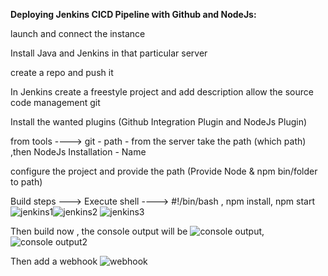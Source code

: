 **Deploying Jenkins CICD Pipeline with Github and NodeJs:**

launch and connect the instance 

Install Java and Jenkins in that particular server

create a repo and push it 

In Jenkins create a freestyle project and add description allow the source code management git 

Install the wanted plugins (Github Integration Plugin and NodeJs Plugin)

from tools ----> git - path - from the server take the path (which path) ,then NodeJs Installation - Name

configure the project and provide the path (Provide Node & npm bin/folder to path)

Build steps ---> Execute shell ----> #!/bin/bash , npm install, npm start![jenkins1](https://github.com/user-attachments/assets/43ad11b4-3e68-4217-9aaa-e44ecd16d696)![jenkins2](https://github.com/user-attachments/assets/c287f006-1b27-4730-9edf-dbf51bac592b)
![jenkins3](https://github.com/user-attachments/assets/0249090a-5fd2-4353-a597-e22d1fa8bf8d)


Then build now , the console output will be ![console output](https://github.com/user-attachments/assets/1a373543-dc2d-49d9-96e0-23805aeca761),![console output2](https://github.com/user-attachments/assets/ca824699-8aad-4081-aef3-91fe4be97300)

Then add a webhook ![webhook](https://github.com/user-attachments/assets/80168f7b-06d4-4940-8b5a-9b2a18154cc4)

